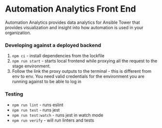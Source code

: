 # Automation Analytics Front End

Automation Analytics provides data analytics for Ansible Tower that provides visualization and insight into how automation is used in your organization.

### Developing against a deployed backend

1. `npm ci` - install dependencies from the lockfile
2. `npm run start` - starts local frontend while proxying all the request to the stage environment.
3. Follow the link the proxy outputs to the terminal - this is different from env to env. You need valid credentials for the environment you are running against to be able to log in

### Testing

- `npm run lint` - runs eslint
- `npm run test` - runs jest
- `npm run test:watch` - runs jest in watch mode
- `npm run verify` - will run linters and tests
